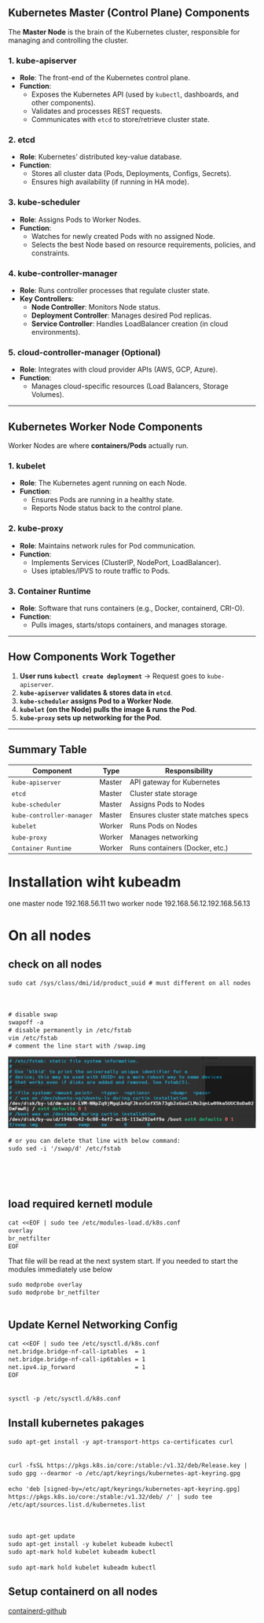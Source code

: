 
## **Kubernetes Master (Control Plane) Components**  
The **Master Node** is the brain of the Kubernetes cluster, responsible for managing and controlling the cluster.  

### **1. kube-apiserver**  
- **Role**: The front-end of the Kubernetes control plane.  
- **Function**:  
  - Exposes the Kubernetes API (used by `kubectl`, dashboards, and other components).  
  - Validates and processes REST requests.  
  - Communicates with `etcd` to store/retrieve cluster state.  

### **2. etcd**  
- **Role**: Kubernetes’ distributed key-value database.  
- **Function**:  
  - Stores all cluster data (Pods, Deployments, Configs, Secrets).  
  - Ensures high availability (if running in HA mode).  

### **3. kube-scheduler**  
- **Role**: Assigns Pods to Worker Nodes.  
- **Function**:  
  - Watches for newly created Pods with no assigned Node.  
  - Selects the best Node based on resource requirements, policies, and constraints.  

### **4. kube-controller-manager**  
- **Role**: Runs controller processes that regulate cluster state.  
- **Key Controllers**:  
  - **Node Controller**: Monitors Node status.  
  - **Deployment Controller**: Manages desired Pod replicas.  
  - **Service Controller**: Handles LoadBalancer creation (in cloud environments).  

### **5. cloud-controller-manager (Optional)**  
- **Role**: Integrates with cloud provider APIs (AWS, GCP, Azure).  
- **Function**:  
  - Manages cloud-specific resources (Load Balancers, Storage Volumes).  

---

## **Kubernetes Worker Node Components**  
Worker Nodes are where **containers/Pods** actually run.  

### **1. kubelet**  
- **Role**: The Kubernetes agent running on each Node.  
- **Function**:  
  - Ensures Pods are running in a healthy state.  
  - Reports Node status back to the control plane.  

### **2. kube-proxy**  
- **Role**: Maintains network rules for Pod communication.  
- **Function**:  
  - Implements Services (ClusterIP, NodePort, LoadBalancer).  
  - Uses iptables/IPVS to route traffic to Pods.  

### **3. Container Runtime**  
- **Role**: Software that runs containers (e.g., Docker, containerd, CRI-O).  
- **Function**:  
  - Pulls images, starts/stops containers, and manages storage.  

---

## **How Components Work Together**  
1. **User runs `kubectl create deployment`** → Request goes to `kube-apiserver`.  
2. **`kube-apiserver` validates & stores data in `etcd`**.  
3. **`kube-scheduler` assigns Pod to a Worker Node**.  
4. **`kubelet` (on the Node) pulls the image & runs the Pod**.  
5. **`kube-proxy` sets up networking for the Pod**.  

---

## **Summary Table**  
| **Component**          | **Type**       | **Responsibility** |  
|------------------------|---------------|--------------------|  
| `kube-apiserver`       | Master        | API gateway for Kubernetes |  
| `etcd`                 | Master        | Cluster state storage |  
| `kube-scheduler`       | Master        | Assigns Pods to Nodes |  
| `kube-controller-manager` | Master    | Ensures cluster state matches specs |  
| `kubelet`              | Worker        | Runs Pods on Nodes |  
| `kube-proxy`           | Worker        | Manages networking |  
| `Container Runtime`    | Worker        | Runs containers (Docker, etc.) |  


# Installation wiht kubeadm
one master node 192.168.56.11
two worker node 192.168.56.12.192.168.56.13


# On all nodes

## check on all nodes
```
sudo cat /sys/class/dmi/id/product_uuid # must different on all nodes



# disable swap 
swapoff -a
# disable permanently in /etc/fstab
vim /etc/fstab
# comment the line start with /swap.img
```
![img](img/1.png)


```
# or you can delete that line with below command:
sudo sed -i '/swap/d' /etc/fstab





```

## load required kernetl module

```
cat <<EOF | sudo tee /etc/modules-load.d/k8s.conf
overlay
br_netfilter
EOF

```
That file will be read at the next system start. If you needed to start the modules immediately use below

```
sudo modprobe overlay
sudo modprobe br_netfilter


```
## Update Kernel Networking Config

```
cat <<EOF | sudo tee /etc/sysctl.d/k8s.conf
net.bridge.bridge-nf-call-iptables  = 1
net.bridge.bridge-nf-call-ip6tables = 1
net.ipv4.ip_forward                 = 1
EOF


sysctl -p /etc/sysctl.d/k8s.conf

```

## Install kubernetes pakages 

```
sudo apt-get install -y apt-transport-https ca-certificates curl


curl -fsSL https://pkgs.k8s.io/core:/stable:/v1.32/deb/Release.key | sudo gpg --dearmor -o /etc/apt/keyrings/kubernetes-apt-keyring.gpg

echo 'deb [signed-by=/etc/apt/keyrings/kubernetes-apt-keyring.gpg] https://pkgs.k8s.io/core:/stable:/v1.32/deb/ /' | sudo tee /etc/apt/sources.list.d/kubernetes.list



sudo apt-get update
sudo apt-get install -y kubelet kubeadm kubectl
sudo apt-mark hold kubelet kubeadm kubectl

sudo apt-mark hold kubelet kubeadm kubectl
```


## Setup containerd on all nodes
[containerd-github](https://github.com/containerd/containerd/releases)
```



```